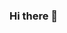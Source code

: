 ### Hi there 👋

<!--
**siddarth308/siddarth308** is a ✨ _special_ ✨ repository because its `README.md` (this file) appears on your GitHub profile.

Here are some ideas to get you started:

- 🔭 I’m an ECE Undergrad at KIIT University(2022).
- 🌱 I’m currently learning Development and trying to contribute in Open-Source Projects and tbh I'm loving it!
- 🤔 I’m looking for help with The Open-source contribution.
- 📫 You can reach me:
      LinkedIn: https://www.linkedin.com/in/siddarth-awasthi-01a02b165/
- 😄 Pronouns: He/Him
- ⚡ Fun fact: Beside development i love spending my time in Competetive Coding, Reading, Playing Games and Working Out.
-->
